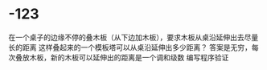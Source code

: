 # -123
在一个桌子的边缘不停的叠木板（从下边加木板），要求木板从桌沿延伸出去尽量长的距离
这样叠起来的一个模板塔可以从桌沿延伸出多少距离？
答案是无穷，每次叠放木板，新的木板可以延伸出的距离是一个调和级数
编写程序验证

